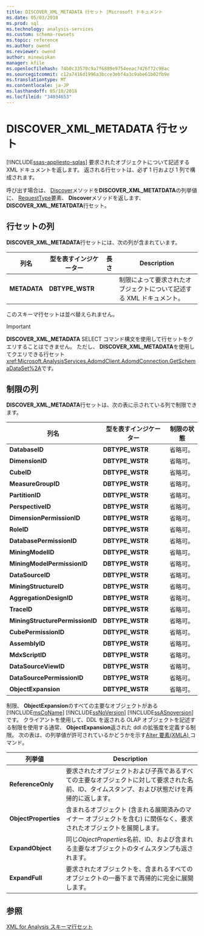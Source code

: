 ```yaml
---
title: DISCOVER_XML_METADATA 行セット |Microsoft ドキュメント
ms.date: 05/03/2018
ms.prod: sql
ms.technology: analysis-services
ms.custom: schema-rowsets
ms.topic: reference
ms.author: owend
ms.reviewer: owend
author: minewiskan
manager: kfile
ms.openlocfilehash: 74b0c33570c9a7f6889e9754eeac7426f72c98ac
ms.sourcegitcommit: c12a7416d1996a3bcce3ebf4a3c9abe61b02fb9e
ms.translationtype: MT
ms.contentlocale: ja-JP
ms.lasthandoff: 05/10/2018
ms.locfileid: "34034653"
---
```

# <a name="discoverxmlmetadata-rowset"></a>DISCOVER_XML_METADATA 行セット
[!INCLUDE[ssas-appliesto-sqlas](../../../includes/ssas-appliesto-sqlas.md)]
  要求されたオブジェクトについて記述する XML ドキュメントを返します。 返される行セットは、必ず 1 行および 1 列で構成されます。  
  
 呼び出す場合は、 [Discover](../../../analysis-services/xmla/xml-elements-methods-discover.md)メソッドを**DISCOVER_XML_METATDATA**の列挙値に、 [RequestType](../../../analysis-services/xmla/xml-elements-properties/requesttype-element-xmla.md)要素、 **Discover**メソッドを返します、 **DISCOVER_XML_METATDATA**行セット。  
  
## <a name="rowset-columns"></a>行セットの列  
 **DISCOVER_XML_METADATA**行セットには、次の列が含まれています。  
  
|列名|型を表すインジケーター|長さ|Description|  
|-----------------|--------------------|------------|-----------------|  
|**METADATA**|**DBTYPE_WSTR**||制限によって要求されたオブジェクトについて記述する XML ドキュメント。|  
  
 このスキーマ行セットは並べ替えられません。  
  
> [!IMPORTANT]  
>  **DISCOVER_XML_METADATA** SELECT コマンド構文を使用して行セットをクエリすることはできません。 ただし、 **DISCOVER_XML_METADATA**を使用してクエリできる行セット<xref:Microsoft.AnalysisServices.AdomdClient.AdomdConnection.GetSchemaDataSet%2A>です。  
  
## <a name="restriction-columns"></a>制限の列  
 **DISCOVER_XML_METADATA**行セットは、次の表に示されている列で制限できます。  
  
|列名|型を表すインジケーター|制限の状態|  
|-----------------|--------------------|-----------------------|  
|**DatabaseID**|**DBTYPE_WSTR**|省略可。|  
|**DimensionID**|**DBTYPE_WSTR**|省略可。|  
|**CubeID**|**DBTYPE_WSTR**|省略可。|  
|**MeasureGroupID**|**DBTYPE_WSTR**|省略可。|  
|**PartitionID**|**DBTYPE_WSTR**|省略可。|  
|**PerspectiveID**|**DBTYPE_WSTR**|省略可。|  
|**DimensionPermissionID**|**DBTYPE_WSTR**|省略可。|  
|**RoleID**|**DBTYPE_WSTR**|省略可。|  
|**DatabasePermissionID**|**DBTYPE_WSTR**|省略可。|  
|**MiningModelID**|**DBTYPE_WSTR**|省略可。|  
|**MiningModelPermissionID**|**DBTYPE_WSTR**|省略可。|  
|**DataSourceID**|**DBTYPE_WSTR**|省略可。|  
|**MiningStructureID**|**DBTYPE_WSTR**|省略可。|  
|**AggregationDesignID**|**DBTYPE_WSTR**|省略可。|  
|**TraceID**|**DBTYPE_WSTR**|省略可。|  
|**MiningStructurePermissionID**|**DBTYPE_WSTR**|省略可。|  
|**CubePermissionID**|**DBTYPE_WSTR**|省略可。|  
|**AssemblyID**|**DBTYPE_WSTR**|省略可。|  
|**MdxScriptID**|**DBTYPE_WSTR**|省略可。|  
|**DataSourceViewID**|**DBTYPE_WSTR**|省略可。|  
|**DataSourcePermissionID**|**DBTYPE_WSTR**|省略可。|  
|**ObjectExpansion**|**DBTYPE_WSTR**|省略可。|  
  
 制限、 **ObjectExpansion**のすべての主要なオブジェクトがある[!INCLUDE[msCoName](../../../includes/msconame-md.md)] [!INCLUDE[ssNoVersion](../../../includes/ssnoversion-md.md)] [!INCLUDE[ssASnoversion](../../../includes/ssasnoversion-md.md)]です。 クライアントを使用して、DDL を返される OLAP オブジェクトを記述する制限を使用する通常、 **ObjectExpansion**返された ddl の拡張度を定義する制限。 次の表は、の列挙値が許可されているかどうかを示す[Alter 要素&#40;XMLA&#41; ](../../../analysis-services/xmla/xml-elements-commands/alter-element-xmla.md)コマンド。  
  
|列挙値|Description|  
|-----------------------|-----------------|  
|**ReferenceOnly**|要求されたオブジェクトおよび子孫であるすべての主要なオブジェクトに対して要求された名前、ID、タイムスタンプ、および状態だけを再帰的に返します。|  
|**ObjectProperties**|含まれるオブジェクト (含まれる展開済みのマイナー オブジェクトを含む) に関係なく、要求されたオブジェクトを展開します。|  
|**ExpandObject**|同じ*ObjectProperties*名前、ID、および含まれる主要なオブジェクトのタイムスタンプも返されます。|  
|**ExpandFull**|要求されたオブジェクトを、含まれるすべてのオブジェクトの一番下まで再帰的に完全に展開します。|  
  
## <a name="see-also"></a>参照  
 [XML for Analysis スキーマ行セット](../../../analysis-services/schema-rowsets/xml/xml-for-analysis-schema-rowsets.md)  
  
  
